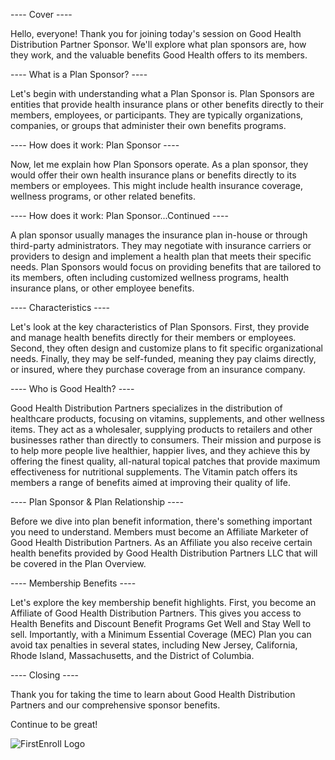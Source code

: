 ---- Cover ----

Hello, everyone! Thank you for joining today's session on Good Health Distribution Partner Sponsor. We'll explore what plan sponsors are, how they work, and the valuable benefits Good Health offers to its members.

---- What is a Plan Sponsor? ----

Let's begin with understanding what a Plan Sponsor is. Plan Sponsors are entities that provide health insurance plans or other benefits directly to their members, employees, or participants. They are typically organizations, companies, or groups that administer their own benefits programs.

---- How does it work: Plan Sponsor ----

Now, let me explain how Plan Sponsors operate. As a plan sponsor, they would offer their own health insurance plans or benefits directly to its members or employees. This might include health insurance coverage, wellness programs, or other related benefits.

---- How does it work: Plan Sponsor...Continued ----

A plan sponsor usually manages the insurance plan in-house or through third-party administrators. They may negotiate with insurance carriers or providers to design and implement a health plan that meets their specific needs. Plan Sponsors would focus on providing benefits that are tailored to its members, often including customized wellness programs, health insurance plans, or other employee benefits.

---- Characteristics ----

Let's look at the key characteristics of Plan Sponsors. First, they provide and manage health benefits directly for their members or employees. Second, they often design and customize plans to fit specific organizational needs. Finally, they may be self-funded, meaning they pay claims directly, or insured, where they purchase coverage from an insurance company.

---- Who is Good Health? ----

Good Health Distribution Partners specializes in the distribution of healthcare products, focusing on vitamins, supplements, and other wellness items. They act as a wholesaler, supplying products to retailers and other businesses rather than directly to consumers. Their mission and purpose is to help more people live healthier, happier lives, and they achieve this by offering the finest quality, all-natural topical patches that provide maximum effectiveness for nutritional supplements. The Vitamin patch offers its members a range of benefits aimed at improving their quality of life.

---- Plan Sponsor & Plan Relationship ----

Before we dive into plan benefit information, there's something important you need to understand. Members must become an Affiliate Marketer of Good Health Distribution Partners. As an Affiliate you also receive certain health benefits provided by Good Health Distribution Partners LLC that will be covered in the Plan Overview.

---- Membership Benefits ----

Let's explore the key membership benefit highlights. First, you become an Affiliate of Good Health Distribution Partners. This gives you access to Health Benefits and Discount Benefit Programs Get Well and Stay Well to sell. Importantly, with a Minimum Essential Coverage (MEC) Plan you can avoid tax penalties in several states, including New Jersey, California, Rhode Island, Massachusetts, and the District of Columbia.

---- Closing ----

Thank you for taking the time to learn about Good Health Distribution Partners and our comprehensive sponsor benefits. 

Continue to be great!

<img src="./img/logos/FEN_logo.svg" class="h-12 mt-32" alt="FirstEnroll Logo">